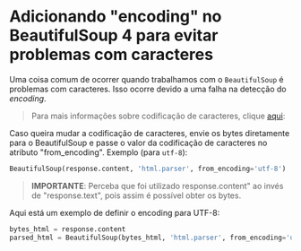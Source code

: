# Adicionando "encoding" no BeautifulSoup 4 para evitar problemas com caracteres

Uma coisa comum de ocorrer quando trabalhamos com o `BeautifulSoup` é problemas com caracteres. Isso ocorre devido a uma falha na detecção do _encoding_.

> Para mais informações sobre codificação de caracteres, clique [aqui](https://www.otaviomiranda.com.br/2020/normalizacao-unicode-em-python/):

Caso queira mudar a codificação de caracteres, envie os bytes diretamente para o BeautifulSoup e passe o valor da codificação de caracteres no atributo "from_encoding". Exemplo (para `utf-8`):

```python
BeautifulSoup(response.content, 'html.parser', from_encoding='utf-8')
```

> **IMPORTANTE**: Perceba que foi utilizado response.content" ao invés de "response.text", pois assim é possível obter os bytes.

Aqui está um exemplo de definir o encoding para UTF-8:

```python
bytes_html = response.content
parsed_html = BeautifulSoup(bytes_html, 'html.parser', from_encoding='utf-8')
```
